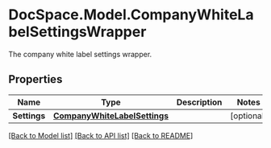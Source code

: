 # DocSpace.Model.CompanyWhiteLabelSettingsWrapper
The company white label settings wrapper.

## Properties

Name | Type | Description | Notes
------------ | ------------- | ------------- | -------------
**Settings** | [**CompanyWhiteLabelSettings**](.md) |  | [optional] 

[[Back to Model list]](../README.md#documentation-for-models) [[Back to API list]](../README.md#documentation-for-api-endpoints) [[Back to README]](../README.md)

